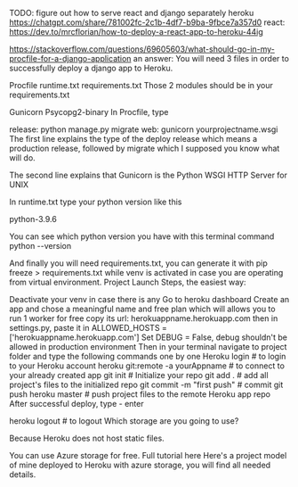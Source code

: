 TODO:
figure out how to serve react and django separately heroku
https://chatgpt.com/share/781002fc-2c1b-4df7-b9ba-9fbce7a357d0
react: https://dev.to/mrcflorian/how-to-deploy-a-react-app-to-heroku-44ig


https://stackoverflow.com/questions/69605603/what-should-go-in-my-procfile-for-a-django-application
  an answer:
  You will need 3 files in order to successfully deploy a django app to Heroku.

Procfile
runtime.txt
requirements.txt
Those 2 modules should be in your requirements.txt

Gunicorn
Psycopg2-binary
In Procfile, type

release: python manage.py migrate
web: gunicorn yourprojectname.wsgi
The first line explains the type of the deploy release which means a production release, followed by migrate which I supposed you know what will do.

The second line explains that Gunicorn is the Python WSGI HTTP Server for UNIX

In runtime.txt type your python version like this

python-3.9.6

You can see which python version you have with this terminal command python --version

And finally you will need requirements.txt, you can generate it with pip freeze > requirements.txt while venv is activated in case you are operating from virtual environment.
Project Launch Steps, the easiest way:

Deactivate your venv in case there is any
Go to heroku dashboard
Create an app and chose a meaningful name and free plan which will allows you to run 1 worker for free
copy its url: herokuappname.herokuapp.com then in settings.py, paste it in ALLOWED_HOSTS = ['herokuappname.herokuapp.com']
Set DEBUG = False, debug shouldn't be allowed in production environment
Then in your terminal navigate to project folder and type the following commands one by one
Heroku login # to login to your Heroku account
heroku git:remote -a yourAppname # to connect to your already created app
git init # Initialize your repo
git add . # add all project's files to the initialized repo
git commit -m "first push" # commit
git push heroku master # push project files to the remote Heroku app repo
After successful deploy, type - enter

heroku logout # to logout
Which storage are you going to use?

Because Heroku does not host static files.

You can use Azure storage for free. Full tutorial here
Here's a project model of mine deployed to Heroku with azure storage, you will find all needed details.
